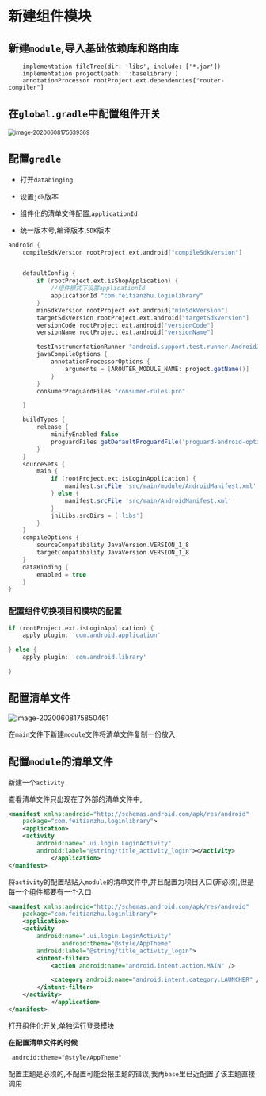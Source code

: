 # 新建组件模块

## 新建`module`,导入基础依赖库和路由库

```grvooy
    implementation fileTree(dir: 'libs', include: ['*.jar'])
    implementation project(path: ':baselibrary')
    annotationProcessor rootProject.ext.dependencies["router-compiler"]
```

## 在`global.gradle`中配置组件开关

<img src="https://bchimg.oss-cn-beijing.aliyuncs.com/picgo/20200608175639.png" alt="image-20200608175639369" style="zoom: 80%;" />



## 配置`gradle`

* 打开`databinging`

* 设置`jdk`版本
* 组件化的清单文件配置,`applicationId`
* 统一版本号,编译版本,`SDK`版本

```groovy
android {
    compileSdkVersion rootProject.ext.android["compileSdkVersion"]


    defaultConfig {
        if (rootProject.ext.isShopApplication) {
            //组件模式下设置applicationId
            applicationId "com.feitianzhu.loginlibrary"
        }
        minSdkVersion rootProject.ext.android["minSdkVersion"]
        targetSdkVersion rootProject.ext.android["targetSdkVersion"]
        versionCode rootProject.ext.android["versionCode"]
        versionName rootProject.ext.android["versionName"]

        testInstrumentationRunner "android.support.test.runner.AndroidJUnitRunner"
        javaCompileOptions {
            annotationProcessorOptions {
                arguments = [AROUTER_MODULE_NAME: project.getName()]
            }
        }
        consumerProguardFiles "consumer-rules.pro"

    }

    buildTypes {
        release {
            minifyEnabled false
            proguardFiles getDefaultProguardFile('proguard-android-optimize.txt'), 'proguard-rules.pro'
        }
    }
    sourceSets {
        main {
            if (rootProject.ext.isLoginApplication) {
                manifest.srcFile 'src/main/module/AndroidManifest.xml'
            } else {
                manifest.srcFile 'src/main/AndroidManifest.xml'
            }
            jniLibs.srcDirs = ['libs']
        }
    }
    compileOptions {
        sourceCompatibility JavaVersion.VERSION_1_8
        targetCompatibility JavaVersion.VERSION_1_8
    }
    dataBinding {
        enabled = true
    }
}

```

### 配置组件切换项目和模块的配置

```groovy
if (rootProject.ext.isLoginApplication) {
    apply plugin: 'com.android.application'

} else {
    apply plugin: 'com.android.library'

}
```

## 配置清单文件

![image-20200608175850461](https://bchimg.oss-cn-beijing.aliyuncs.com/picgo/20200608175850.png)

在`main`文件下新建`module`文件将清单文件复制一份放入

## 配置`module`的清单文件

新建一个`activity`

查看清单文件只出现在了外部的清单文件中,

```xml
<manifest xmlns:android="http://schemas.android.com/apk/res/android"
    package="com.feitianzhu.loginlibrary">
    <application>
    <activity
        android:name=".ui.login.LoginActivity"
        android:label="@string/title_activity_login"></activity>
            </application>
</manifest>
```

将`activity`的配置粘贴入`module`的清单文件中,并且配置为项目入口(非必须),但是每一个组件都要有一个入口

```xml
<manifest xmlns:android="http://schemas.android.com/apk/res/android"
    package="com.feitianzhu.loginlibrary">
    <application>
    <activity
        android:name=".ui.login.LoginActivity"
               android:theme="@style/AppTheme"
        android:label="@string/title_activity_login">
        <intent-filter>
            <action android:name="android.intent.action.MAIN" />

            <category android:name="android.intent.category.LAUNCHER" />
        </intent-filter>
    </activity>
            </application>
</manifest>
```

打开组件化开关,单独运行登录模块

**在配置清单文件的时候**

```xml
 android:theme="@style/AppTheme"
```

配置主题是必须的,不配置可能会报主题的错误,我再`base`里已近配置了该主题直接调用